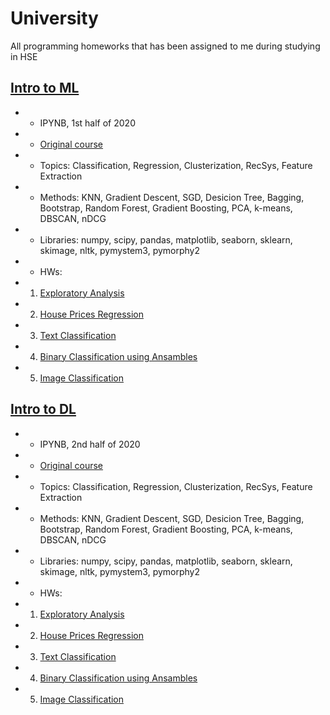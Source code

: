 # University
All programming homeworks that has been assigned to me during studying in HSE

## [Intro to ML](https://github.com/ZolotarevStat/University/tree/main/Intro%20to%20ML) 
* * IPYNB, 1st half of 2020
* * [Original course](http://wiki.cs.hse.ru/Введение_в_анализ_данных_(майнор_ИАД)_2019/2020)
* * Topics: Classification, Regression, Clusterization, RecSys, Feature Extraction
* * Methods: KNN, Gradient Descent, SGD, Desicion Tree, Bagging, Bootstrap, Random Forest, Gradient Boosting, PCA, k-means, DBSCAN, nDCG
* * Libraries: numpy, scipy, pandas, matplotlib, seaborn, sklearn, skimage, nltk, pymystem3, pymorphy2
* * HWs: 
*  1. [Exploratory Analysis](https://github.com/ZolotarevStat/University/blob/main/Intro%20to%20ML/HW1_numpy_pandas_matplotlib.ipynb)
*  2. [House Prices Regression](https://github.com/ZolotarevStat/University/blob/main/Intro%20to%20ML/HW2_regression.ipynb)
*  3. [Text Classification](https://github.com/ZolotarevStat/University/blob/main/Intro%20to%20ML/HW3_text_classification.ipynb)
*  4. [Binary Classification using Ansambles](https://github.com/ZolotarevStat/University/blob/main/Intro%20to%20ML/HW4_ansambles.ipynb)
*  5. [Image Classification](https://github.com/ZolotarevStat/University/blob/main/Intro%20to%20ML/HW5_image_classification.ipynb)


## [Intro to DL](https://github.com/ZolotarevStat/University/tree/main/Intro%20to%20DL)
* * IPYNB, 2nd half of 2020
* * [Original course](http://wiki.cs.hse.ru/Современные_методы_машинного_обучения)
* * Topics: Classification, Regression, Clusterization, RecSys, Feature Extraction
* * Methods: KNN, Gradient Descent, SGD, Desicion Tree, Bagging, Bootstrap, Random Forest, Gradient Boosting, PCA, k-means, DBSCAN, nDCG
* * Libraries: numpy, scipy, pandas, matplotlib, seaborn, sklearn, skimage, nltk, pymystem3, pymorphy2
* * HWs: 
*  1. [Exploratory Analysis](https://github.com/ZolotarevStat/University/blob/main/Intro%20to%20ML/HW1_numpy_pandas_matplotlib.ipynb)
*  2. [House Prices Regression](https://github.com/ZolotarevStat/University/blob/main/Intro%20to%20ML/HW2_regression.ipynb)
*  3. [Text Classification](https://github.com/ZolotarevStat/University/blob/main/Intro%20to%20ML/HW3_text_classification.ipynb)
*  4. [Binary Classification using Ansambles](https://github.com/ZolotarevStat/University/blob/main/Intro%20to%20ML/HW4_ansambles.ipynb)
*  5. [Image Classification](https://github.com/ZolotarevStat/University/blob/main/Intro%20to%20ML/HW5_image_classification.ipynb)
